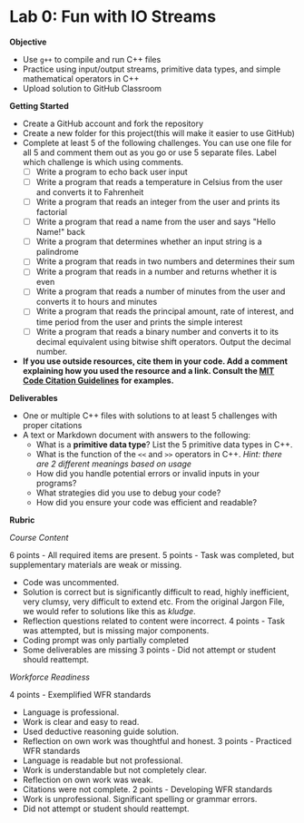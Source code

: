 # Lab 0: Fun with IO Streams

**Objective**

- Use `g++` to compile and run C++ files
- Practice using input/output streams, primitive data types, and simple mathematical operators in C++
- Upload solution to GitHub Classroom

**Getting Started**

- Create a GitHub account and fork the repository
- Create a new folder for this project(this will make it easier to use GitHub)
- Complete at least 5 of the following challenges. You can use one file for all 5 and comment them out as you go or use 5 separate files. Label which challenge is which using comments.
	- [ ] Write a program to echo back user input
	- [ ] Write a program that reads a temperature in Celsius from the user and converts it to Fahrenheit
	- [ ] Write a program that reads an integer from the user and prints its factorial
	- [ ] Write a program that read a name from the user and says "Hello Name!" back
	- [ ] Write a program that determines whether an input string is a palindrome
	- [ ] Write a program that reads in two numbers and determines their sum
	- [ ] Write a program that reads in a number and returns whether it is even 
	- [ ] Write a program that reads a number of minutes from the user and converts it to hours and minutes
	- [ ] Write a program that reads the principal amount, rate of interest, and time period from the user and prints the simple interest
	- [ ] Write a program that reads a binary number and converts it to its decimal equivalent using bitwise shift operators. Output the decimal number.
-  **If you use outside resources, cite them in your code. Add a comment explaining how you used the resource and a link. Consult the [MIT Code Citation Guidelines](https://integrity.mit.edu/handbook/writing-code) for examples.**

**Deliverables**

- One or multiple C++ files with solutions to at least 5 challenges with proper citations
- A text or Markdown document with answers to the following:
	- What is a **primitive data type**? List the 5 primitive data types in C++.
	- What is the function of the `<<` and `>>` operators in C++. *Hint: there are 2 different meanings based on usage*
	- How did you handle potential errors or invalid inputs in your programs? 
	- What strategies did you use to debug your code?
	- How did you ensure your code was efficient and readable?


**Rubric**

*Course Content*

6 points - All required items are present. 
5 points - Task was completed, but supplementary materials are weak or missing.
- Code was uncommented. 
- Solution is correct but is significantly difficult to read, highly inefficient, very clumsy, very difficult to extend etc. From the original Jargon File, we would refer to solutions like this as *kludge*.
- Reflection questions related to content were incorrect.
4 points - Task was attempted, but is missing major components. 
- Coding prompt was only partially completed
- Some deliverables are missing
3 points - Did not attempt or student should reattempt. 

*Workforce Readiness*

4 points - Exemplified  WFR standards
- Language is professional. 
- Work is clear and easy to read. 
- Used deductive reasoning guide solution.
- Reflection on own work was thoughtful and honest.
3 points - Practiced WFR standards
- Language is readable but not professional. 
- Work is understandable but not completely clear. 
- Reflection on own work was weak.
- Citations were not complete.
2 points - Developing WFR standards
- Work is unprofessional. Significant spelling or grammar errors.
- Did not attempt or student should reattempt. 
